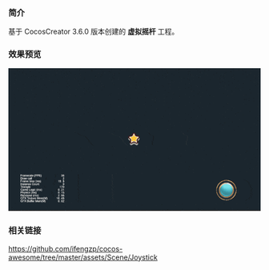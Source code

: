 ### 简介
基于 CocosCreator 3.6.0 版本创建的 **虚拟摇杆** 工程。

### 效果预览
![image](../../../gif/202201/2022012014.gif)

### 相关链接
https://github.com/ifengzp/cocos-awesome/tree/master/assets/Scene/Joystick